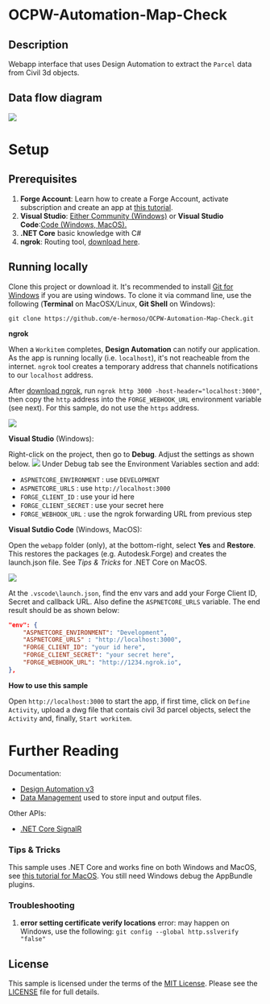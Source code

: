 # OCPW-Automation-Map-Check
## Description

Webapp interface that uses Design Automation to extract the `Parcel` data from Civil 3d objects.

## Data flow diagram
![](https://github.com/e-hermoso/OCPW-Automation-Map-Check/blob/main/media/aboutapp/img/Data%20Flow%20Forge%20Checker.jpg)

# Setup

## Prerequisites

1. **Forge Account**: Learn how to create a Forge Account, activate subscription and create an app at [this tutorial](http://learnforge.autodesk.io/#/account/). 
2. **Visual Studio**: [Either Community (Windows)](https://visualstudio.microsoft.com/downloads/) or **Visual Studio Code**:[Code (Windows, MacOS).](https://code.visualstudio.com/download)
3. **.NET Core** basic knowledge with C#
4. **ngrok**: Routing tool, [download here](https://ngrok.com/). 
## Running locally

Clone this project or download it. It's recommended to install [Git for Windows](https://git-scm.com/download/win) if you are using windows. To clone it via command line, use the following (**Terminal** on MacOSX/Linux, **Git Shell** on Windows):

    git clone https://github.com/e-hermoso/OCPW-Automation-Map-Check.git
    
**ngrok**

When a `Workitem` completes, **Design Automation** can notify our application. As the app is running locally (i.e. `localhost`), it's not reacheable from the internet. `ngrok` tool creates a temporary address that channels notifications to our `localhost` address.

After [download ngrok](https://ngrok.com/), run `ngrok http 3000 -host-header="localhost:3000"`, then copy the `http` address into the `FORGE_WEBHOOK_URL` environment variable (see next). For this sample, do not use the `https` address.

![](https://github.com/e-hermoso/OCPW-Automation-Map-Check/blob/main/media/aboutapp/img/ngrok-setup.gif)

**Visual Studio** (Windows):

Right-click on the project, then go to **Debug**. Adjust the settings as shown below.
![](https://github.com/e-hermoso/OCPW-Automation-Map-Check/blob/main/media/aboutapp/img/env-setup.gif)
Under Debug tab see the Environment Variables section and add:
- `ASPNETCORE_ENVIRONMENT` : use `DEVELOPMENT`
- `ASPNETCORE_URLS` : use `http://localhost:3000`
- `FORGE_CLIENT_ID` : use your id here
- `FORGE_CLIENT_SECRET` : use your secret here
- `FORGE_WEBHOOK_URL` : use the ngrok forwarding URL from previous step

**Visual Sutdio Code** (Windows, MacOS):

Open the `webapp` folder (only), at the bottom-right, select **Yes** and **Restore**. This restores the packages (e.g. Autodesk.Forge) and creates the launch.json file. See *Tips & Tricks* for .NET Core on MacOS.

![](https://github.com/e-hermoso/OCPW-Automation-Map-Check/blob/main/media/aboutapp/img/visual_code_restore.png)

At the `.vscode\launch.json`, find the env vars and add your Forge Client ID, Secret and callback URL. Also define the `ASPNETCORE_URLS` variable. The end result should be as shown below:

```json
"env": {
    "ASPNETCORE_ENVIRONMENT": "Development",
    "ASPNETCORE_URLS" : "http://localhost:3000",
    "FORGE_CLIENT_ID": "your id here",
    "FORGE_CLIENT_SECRET": "your secret here",
    "FORGE_WEBHOOK_URL": "http://1234.ngrok.io",
},
```

**How to use this sample**

Open `http://localhost:3000` to start the app, if first time, click on `Define Activity`, upload a dwg file that contais civil 3d parcel objects, select the `Activity` and, finally, `Start workitem`. 

# Further Reading

Documentation:

- [Design Automation v3](https://forge.autodesk.com/en/docs/design-automation/v3/developers_guide/overview/)
- [Data Management](https://forge.autodesk.com/en/docs/data/v2/reference/http/) used to store input and output files.

Other APIs:

- [.NET Core SignalR](https://docs.microsoft.com/en-us/aspnet/core/signalr/introduction?view=aspnetcore-3.1)

### Tips & Tricks

This sample uses .NET Core and works fine on both Windows and MacOS, see [this tutorial for MacOS](https://github.com/augustogoncalves/dotnetcoreheroku). You still need Windows debug the AppBundle plugins.

### Troubleshooting

1. **error setting certificate verify locations** error: may happen on Windows, use the following: `git config --global http.sslverify "false"`

## License

This sample is licensed under the terms of the [MIT License](http://opensource.org/licenses/MIT). Please see the [LICENSE](LICENSE) file for full details.
